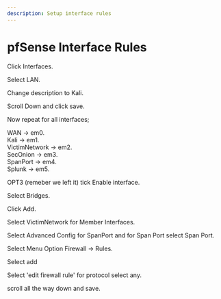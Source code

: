 ```yaml
---
description: Setup interface rules
---
```


# pfSense Interface Rules

Click Interfaces.

Select LAN.

Change description to Kali.

Scroll Down and click save.

Now repeat for all interfaces;

WAN -> em0.\
Kali ->   em1.\
VictimNetwork -> em2.\
SecOnion -> em3.\
SpanPort -> em4.\
Splunk -> em5.

OPT3 (remeber we left it) tick Enable interface.

Select Bridges.

Click Add.

Select VictimNetwork for Member Interfaces.

Select Advanced Config for SpanPort and for Span Port select Span Port.

Select Menu Option Firewall -> Rules.

Select add

Select 'edit firewall rule' for protocol select any.

scroll all the way down and save.
